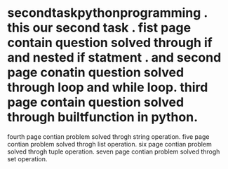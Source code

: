 # secondtaskpythonprogramming . this   our     second  task . fist    page   contain  question    solved      through    if   and     nested     if     statment  .    and    second       page   conatin    question    solved    through   loop   and  while  loop. third    page     contain      question    solved   through   builtfunction  in python.  
fourth    page     contian    problem     solved    throgh  string operation.
five    page     contian    problem     solved    throgh  list  operation.
six    page     contian    problem     solved    throgh  tuple  operation.
seven    page     contian    problem     solved    throgh  set  operation.

